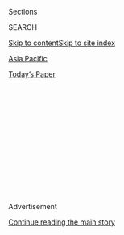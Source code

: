 <div id="app">

<div>

<div>

<div>

<div class="NYTAppHideMasthead css-1q2w90k e1suatyy0">

<div class="section css-ui9rw0 e1suatyy2">

<div class="css-eph4ug er09x8g0">

<div class="css-6n7j50">

</div>

<span class="css-1dv1kvn">Sections</span>

<div class="css-10488qs">

<span class="css-1dv1kvn">SEARCH</span>

</div>

[Skip to content](#site-content)[Skip to site index](#site-index)

</div>

<div id="masthead-section-label" class="css-1wr3we4 eaxe0e00">

[Asia
Pacific](https://www.nytimes3xbfgragh.onion/section/world/asia)

</div>

<div class="css-10698na e1huz5gh0">

</div>

</div>

<div id="masthead-bar-one" class="section hasLinks css-15hmgas e1csuq9d3">

<div class="css-uqyvli e1csuq9d0">

</div>

<div class="css-1uqjmks e1csuq9d1">

</div>

<div class="css-9e9ivx">

[](https://myaccount.nytimes3xbfgragh.onion/auth/login?response_type=cookie&client_id=vi)

</div>

<div class="css-1bvtpon e1csuq9d2">

[Today’s
Paper](https://www.nytimes3xbfgragh.onion/section/todayspaper)

</div>

</div>

</div>

</div>

<div data-aria-hidden="false">

<div id="site-content" data-role="main">

<div>

<div class="css-1aor85t" style="opacity:0.000000001;z-index:-1;visibility:hidden">

<div class="css-1hqnpie">

<div class="css-epjblv">

<span class="css-17xtcya">[Asia
Pacific](/section/world/asia)</span><span class="css-x15j1o">|</span><span class="css-fwqvlz">North
Korea Offers U.S. Deal to Halt Nuclear Test
</span>

</div>

<div class="css-k008qs">

<div class="css-1iwv8en">

<span class="css-18z7m18"></span>

<div>

</div>

</div>

<span class="css-1n6z4y">https://nyti.ms/1C0lrlU</span>

<div class="css-1705lsu">

<div class="css-4xjgmj">

<div class="css-4skfbu" data-role="toolbar" data-aria-label="Social Media Share buttons, Save button, and Comments Panel with current comment count" data-testid="share-tools">

  - 
  - 
  - 
  - 
    
    <div class="css-6n7j50">
    
    </div>

  - 

</div>

</div>

</div>

</div>

</div>

</div>

<div class="css-13pd83m">

</div>

<div id="top-wrapper" class="css-1sy8kpn">

<div id="top-slug" class="css-l9onyx">

Advertisement

</div>

[Continue reading the main
story](#after-top)

<div class="ad top-wrapper" style="text-align:center;height:100%;display:block;min-height:250px">

<div id="top" class="place-ad" data-position="top" data-size-key="top">

</div>

</div>

<div id="after-top">

</div>

</div>

<div id="sponsor-wrapper" class="css-1hyfx7x">

<div id="sponsor-slug" class="css-19vbshk">

Supported by

</div>

[Continue reading the main
story](#after-sponsor)

<div id="sponsor" class="ad sponsor-wrapper" style="text-align:center;height:100%;display:block">

</div>

<div id="after-sponsor">

</div>

</div>

<div class="css-1vkm6nb ehdk2mb0">

# North Korea Offers U.S. Deal to Halt Nuclear Test

</div>

<div class="css-79elbk" data-testid="photoviewer-wrapper">

<div class="css-z3e15g" data-testid="photoviewer-wrapper-hidden">

</div>

<div class="css-1a48zt4 ehw59r15" data-testid="photoviewer-children">

![<span class="css-16f3y1r e13ogyst0" data-aria-hidden="true">Marines
participated last March in the annual joint landing exercises in Pohang,
South
Korea.</span><span class="css-cnj6d5 e1z0qqy90" itemprop="copyrightHolder"><span class="css-1ly73wi e1tej78p0">Credit...</span><span><span>Ahn
Young-Joon/Associated
Press</span></span></span>](https://static01.graylady3jvrrxbe.onion/images/2015/01/11/world/PYONGYANG/PYONGYANG-articleLarge.jpg?quality=75&auto=webp&disable=upscale)

</div>

</div>

<div class="css-xt80pu e12qa4dv0">

<div class="css-18e8msd">

<div class="css-vp77d3 epjyd6m0">

<div class="css-1baulvz">

By [<span class="css-1baulvz last-byline" itemprop="name">Choe
Sang-Hun</span>](http://www.nytimes3xbfgragh.onion/by/choe-sang-hun)

</div>

</div>

  - Jan. 10,
    2015

  - 
    
    <div class="css-4xjgmj">
    
    <div class="css-d8bdto" data-role="toolbar" data-aria-label="Social Media Share buttons, Save button, and Comments Panel with current comment count" data-testid="share-tools">
    
      - 
      - 
      - 
      - 
        
        <div class="css-6n7j50">
        
        </div>
    
      - 
    
    </div>
    
    </div>

</div>

</div>

<div class="section meteredContent css-1r7ky0e" name="articleBody" itemprop="articleBody">

<div class="css-1fanzo5 StoryBodyCompanionColumn">

<div class="css-53u6y8">

SEOUL, South Korea — North Korea said Saturday that it had told the
United States that it would impose a temporary moratorium on nuclear
tests if Washington canceled its joint annual military exercises with
South Korea to help promote dialogue on the divided Korean Peninsula.

The North proposed its “crucial step” in a message it delivered to the
United States on Friday through an unspecified channel, the North’s
official Korean Central News Agency said. In the past, North Korea has
relayed messages to Washington through its United Nations mission in New
York.

Until now, the United States has dismissed North Korea’s routine demand
for an end to its joint military exercises with South Korea. The North
has called them a rehearsal for an invasion while the United States and
South Korea have insisted that their annual war games are defensive in
nature.

But the North’s latest proposal included a new incentive for Washington,
offering to temporarily suspend nuclear tests in return for a suspension
of the joint military exercises this year.

</div>

</div>

<div class="css-1fanzo5 StoryBodyCompanionColumn">

<div class="css-53u6y8">

The North’s overture followed the New Year’s Day speech of its leader,
Kim Jong-un, in which he said he was ready to meet with President Park
Geun-hye of South Korea if “the mood was right.” Mr. Kim said the two
Koreas should mark their 70th anniversary of liberation from Japanese
colonial rule this year with great strides toward inter-Korean
reconciliation. North Korea has since significantly toned down its
habitually harsh language when referring to South Korea.

The message proposed that the United States “contribute to easing
tension on the Korean Peninsula by temporarily suspending joint military
exercises in South Korea and its vicinity this year, and said that in
this case the D.P.R.K. is ready to take such responsive step as
temporarily suspending the nuclear test over which the U.S. is
concerned,” the North Korean news agency said Saturday. D.P.R.K. stands
for the Democratic People’s Republic of Korea, the North’s official
name.

</div>

</div>

<div class="css-1sngw6j">

[](https://www.nytimes3xbfgragh.onion/interactive/2014/11/20/world/asia/northkorea-timeline.html)

<div class="css-1eoytci">

![](https://static01.graylady3jvrrxbe.onion/images/2013/07/27/world/asia/northkoreatimeline/northkoreatimeline-videoLarge-v4.jpg)

</div>

<div class="css-1rha1bf">

## Timeline on North Korea’s Nuclear Program

The country’s nuclear weapons program and its development of long-range
rocket systems have angered many in the West, including in the United
States.

</div>

</div>

<div class="css-1fanzo5 StoryBodyCompanionColumn">

<div class="css-53u6y8">

The United States on Saturday rebuffed the North Korean proposal. Jen
Psaki, a State Department spokeswoman, said it “inappropriately” linked
the “routine” joint military drills “to the possibility of a nuclear
test.”

The South Korean government has proposed a dialogue with North Korea to
discuss tension-reducing steps, such as reunions of Korean families
separated during the 1950-53 Korean War, as well as a possible
North-South summit meeting. The North has not responded to the South
Korean proposal yet.

</div>

</div>

<div class="css-1fanzo5 StoryBodyCompanionColumn">

<div class="css-53u6y8">

North Korea’s overture to Washington came amid tensions between the two
governments over a Sony Pictures movie that involved a fictional C.I.A.
plot to assassinate Mr. Kim. Washington a[ccused the North of
hacking](http://www.nytimes3xbfgragh.onion/2014/12/18/world/asia/us-links-north-korea-to-sony-hacking.html "Times article")
the computer network of the Hollywood studio and imposed new sanctions
last month. The North, which [denied
involvement](http://www.nytimes3xbfgragh.onion/2014/12/08/business/north-korea-denies-hacking-sony-but-calls-attack-a-righteous-deed.html "Times article"),
has vowed to retaliate.

North Korea has conducted three nuclear tests — in 2006, 2009 and 2013 —
prompting a series of United Nations sanctions. A recently published
South Korean Defense Ministry analysis said the North had made
significant advances toward making its nuclear weapons small enough to
fit onto a long-range missile capable of reaching the West Coast of the
United States. Experts said the North needed more tests to demonstrate
such capabilities.

The United States keeps 28,500 troops in South Korea under a mutual
defense treaty, a legacy of the Korean War, when it fought on the
South’s side.

On Saturday, North Korea said “there can be neither trust-based dialogue
nor détente and stability on the peninsula in such a gruesome atmosphere
in which war drills are staged against the dialogue partner.”

The North added that it was ready to discuss its proposal with the
United States.

</div>

</div>

</div>

<div>

</div>

<div>

</div>

<div>

</div>

<div>

<div id="bottom-wrapper" class="css-1ede5it">

<div id="bottom-slug" class="css-l9onyx">

Advertisement

</div>

[Continue reading the main
story](#after-bottom)

<div id="bottom" class="ad bottom-wrapper" style="text-align:center;height:100%;display:block;min-height:90px">

</div>

<div id="after-bottom">

</div>

</div>

</div>

</div>

</div>

## Site Index

<div>

</div>

## Site Information Navigation

  - [© <span>2020</span> <span>The New York Times
    Company</span>](https://help.nytimes3xbfgragh.onion/hc/en-us/articles/115014792127-Copyright-notice)

<!-- end list -->

  - [NYTCo](https://www.nytco.com/)
  - [Contact
    Us](https://help.nytimes3xbfgragh.onion/hc/en-us/articles/115015385887-Contact-Us)
  - [Work with us](https://www.nytco.com/careers/)
  - [Advertise](https://nytmediakit.com/)
  - [T Brand Studio](http://www.tbrandstudio.com/)
  - [Your Ad
    Choices](https://www.nytimes3xbfgragh.onion/privacy/cookie-policy#how-do-i-manage-trackers)
  - [Privacy](https://www.nytimes3xbfgragh.onion/privacy)
  - [Terms of
    Service](https://help.nytimes3xbfgragh.onion/hc/en-us/articles/115014893428-Terms-of-service)
  - [Terms of
    Sale](https://help.nytimes3xbfgragh.onion/hc/en-us/articles/115014893968-Terms-of-sale)
  - [Site
    Map](https://spiderbites.nytimes3xbfgragh.onion)
  - [Help](https://help.nytimes3xbfgragh.onion/hc/en-us)
  - [Subscriptions](https://www.nytimes3xbfgragh.onion/subscription?campaignId=37WXW)

</div>

</div>

</div>

</div>
